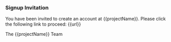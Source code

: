 ### Signup Invitation

You have been invited to create an account at {{projectName}}. Please click the following link to proceed: {{url}}

The {{projectName}} Team
